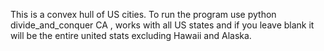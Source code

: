This is a convex hull of US cities. To run the program use python divide_and_conquer CA , works with all US states and if you leave blank it will be the entire united stats excluding Hawaii and Alaska.
